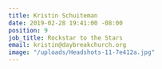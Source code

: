 ```yaml
---
title: Kristin Schuiteman
date: 2019-02-28 19:41:00 -08:00
position: 9
job_title: Rockstar to the Stars
email: kristin@daybreakchurch.org
image: "/uploads/Headshots-11-7e412a.jpg"
---
```


